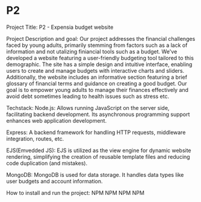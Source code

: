 # P2

Project Title:
P2 - Expensia budget website

Project Description and goal:
Our project addresses the financial challenges faced by young adults, primarily stemming from factors such as a lack of information and not utalizing finiancial tools such as a budget. We've developed a website featuring a user-friendly budgeting tool tailored to this demographic. The site has a simple design and intuitive interface, enabling users to create and manage budgets with interactive charts and sliders. Additionally, the website includes an informative section featuring a brief glossary of financial terms and guidance on creating a good budget. Our goal is to empower young adults to manage their finances effectively and avoid debt sometimes leading to health issues such as stress etc.

Techstack:
Node.js: Allows running JavaScript on the server side, facilitating backend development. Its asynchronous programming support enhances web application development.

Express: A backend framework for handling HTTP requests, middleware integration, routes, etc.

EJS(Emvedded JS):
EJS is utilized as the view engine for dynamic website rendering, simplifying the creation of reusable template files and reducing code duplication (and mistakes).

MongoDB:
MongoDB is used for data storage. It handles data types like user budgets and account information.

How to install and run the project:
NPM NPM NPM NPM
